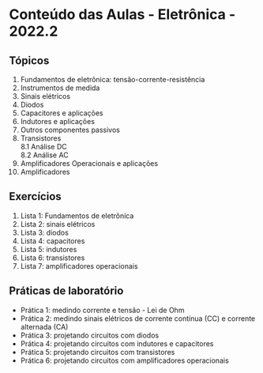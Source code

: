 # Conteúdo das Aulas - Eletrônica - 2022.2

## Tópicos
1. Fundamentos de eletrônica: tensão-corrente-resistência
2. Instrumentos de medida
3. Sinais elétricos
4. Diodos
5. Capacitores e aplicações
6. Indutores e aplicações
7. Outros componentes passivos
8. Transistores  
   8.1 Análise DC  
   8.2 Análise AC
9. Amplificadores Operacionais e aplicações
10. Amplificadores

## Exercícios
1. Lista 1: Fundamentos de eletrônica
2. Lista 2: sinais elétricos
3. Lista 3: diodos
4. Lista 4: capacitores
5. Lista 5: indutores
6. Lista 6: transistores
7. Lista 7: amplificadores operacionais

## Práticas de laboratório
- Prática 1: medindo corrente e tensão - Lei de Ohm
- Prática 2: medindo sinais elétricos de corrente contínua (CC) e corrente alternada (CA)
- Prática 3: projetando circuitos com diodos
- Prática 4: projetando circuitos com indutores e capacitores
- Prática 5: projetando circuitos com transistores
- Prática 6: projetando circuitos com amplificadores operacionais 
